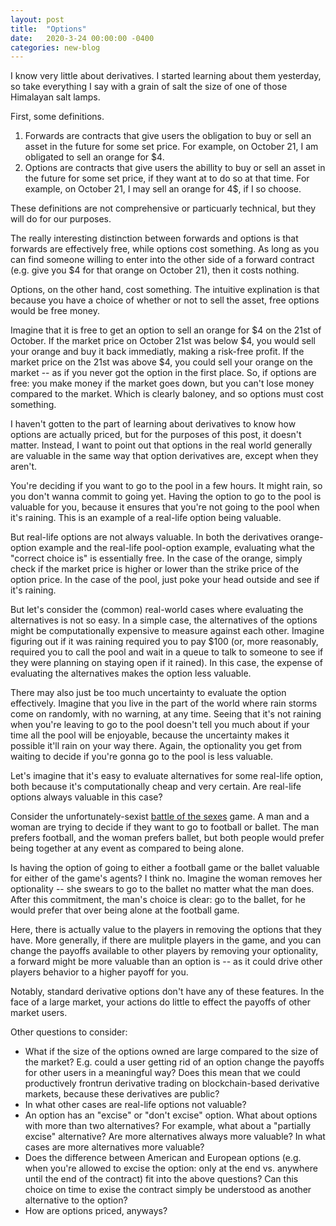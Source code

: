 ```yaml
---
layout: post
title:  "Options"
date:   2020-3-24 00:00:00 -0400
categories: new-blog
---
```


I know very little about derivatives. I started learning about them yesterday, so take everything I say with a grain of salt the size of one of those Himalayan salt lamps. 

First, some definitions. 

1. Forwards are contracts that give users the obligation to buy or sell an asset in the future for some set price. For example, on October 21, I am obligated to sell an orange for $4. 
2. Options are contracts that give users the abillity to buy or sell an asset in the future for some set price, if they want at to do so at that time. For example, on October 21, I may sell an orange for 4$, if I so choose. 

These definitions are not comprehensive or particuarly technical, but they will do for our purposes. 

The really interesting distinction between forwards and options is that forwards are effectively free, while options cost something. As long as you can find someone willing to enter into the other side of a forward contract (e.g. give you $4 for that orange on October 21), then it costs nothing. 

Options, on the other hand, cost something. The intuitive explination is that because you have a choice of whether or not to sell the asset, free options would be free money. 

Imagine that it is free to get an option to sell an orange for $4 on the 21st of October. If the market price on October 21st was below $4, you would sell your orange and buy it back immediatly, making a risk-free profit. If the market price on the 21st was above $4, you could sell your orange on the market -- as if you never got the option in the first place. So, if options are free: you make money if the market goes down, but you can't lose money compared to the market. Which is clearly baloney, and so options must cost something. 

I haven't gotten to the part of learning about derivatives to know how options are actually priced, but for the purposes of this post, it doesn't matter. Instead, I want to point out that options in the real world generally are valuable in the same way that option derivatives are, except when they aren't.

You're deciding if you want to go to the pool in a few hours. It might rain, so you don't wanna commit to going yet. Having the option to go to the pool is valuable for you, because it ensures that you're not going to the pool when it's raining. This is an example of a real-life option being valuable. 

But real-life options are not always valuable. In both the derivatives orange-option example and the real-life pool-option example, evaluating what the "correct choice is" is essentially free. In the case of the orange, simply check if the market price is higher or lower than the strike price of the option price. In the case of the pool, just poke your head outside and see if it's raining. 

But let's consider the (common) real-world cases where evaluating the alternatives is not so easy. In a simple case, the alternatives of the options might be computationally expensive to measure against each other. Imagine figuring out if it was raining required you to pay $100 (or, more reasonably, required you to call the pool and wait in a queue to talk to someone to see if they were planning on staying open if it rained). In this case, the expense of evaluating the alternatives makes the option less valuable. 

There may also just be too much uncertainty to evaluate the option effectively. Imagine that you live in the part of the world where rain storms come on randomly, with no warning, at any time. Seeing that it's not raining when you're leaving to go to the pool doesn't tell you much about if your time all the pool will be enjoyable, because the uncertainty makes it possible it'll rain on your way there. Again, the optionality you get from waiting to decide if you're gonna go to the pool is less valuable.

Let's imagine that it's easy to evaluate alternatives for some real-life option, both because it's computationally cheap and very certain. Are real-life options always valuable in this case?

Consider the unfortunately-sexist [battle of the sexes](https://en.wikipedia.org/wiki/Battle_of_the_sexes_(game_theory)) game. A man and a woman are trying to decide if they want to go to football or ballet. The man prefers football, and the woman prefers ballet, but both people would prefer being together at any event as compared to being alone. 

Is having the option of going to either a football game or the ballet valuable for either of the game's agents? I think no. Imagine the woman removes her optionality -- she swears to go to the ballet no matter what the man does. After this commitment, the man's choice is clear: go to the ballet, for he would prefer that over being alone at the football game. 

Here, there is actually value to the players in removing the options that they have. More generally, if there are mulitple players in the game, and you can change the payoffs available to other players by removing your optionality, a forward might be more valuable than an option is -- as it could drive other players behavior to a higher payoff for you. 

Notably, standard derivative options don't have any of these features. In the face of a large market, your actions do little to effect the payoffs of other market users. 


Other questions to consider:
- What if the size of the options owned are large compared to the size of the market? E.g. could a user getting rid of an option change the payoffs for other users in a meaningful way? Does this mean that we could productively frontrun derivative trading on blockchain-based derivative markets, because these derivatives are public? 
- In what other cases are real-life options not valuable?
- An option has an "excise" or "don't excise" option. What about options with more than two alternatives? For example, what about a "partially excise" alternative? Are more alternatives always more valuable? In what cases are more alternatives more valuable? 
- Does the difference between American and European options (e.g. when you're allowed to excise the option: only at the end vs. anywhere until the end of the contract) fit into the above questions? Can this choice on time to exise the contract simply be understood as another alternative to the option? 
- How are options priced, anyways?